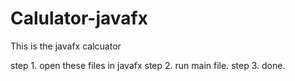 # Calulator-javafx
This is the javafx calcuator

step 1. open these files in javafx
step 2. run main file.
step 3. done.
